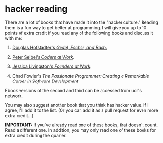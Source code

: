 # hacker reading

There are a lot of books that have made it into the "hacker culture."
Reading them is a fun way to get better at programming.
I will give you up to 10 points of extra credit if you read any of the following books and discuss it with me:

1.  [Douglas Hofstadter's *Gödel, Escher, and Bach*.](http://scotty.ucr.edu/record=b2834233~S5) 

2.  [Peter Seibel's *Coders at Work*](http://scotty.ucr.edu/record=b3795421~S5). 

3.  [Jessica Livingston's *Founders at Work*](http://scotty.ucr.edu/record=b3700491~S5). 

4.  Chad Fowler's *The Passionate Programmer: Creating a Remarkable Career in Software Development*

Ebook versions of the second and third can be accessed from ucr's network.

You may also suggest another book that you think has hacker value.
If I agree, I'll add it to the list.
(Or you can add it as a pull request for even more extra credit...)

**IMPORTANT:** If you've already read one of these books, that doesn't count.
Read a different one.
In addition, you may only read one of these books for extra credit during the quarter.
